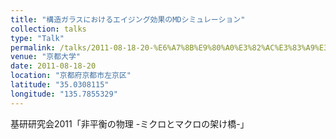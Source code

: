 ```yaml
---
title: "構造ガラスにおけるエイジング効果のMDシミュレーション"
collection: talks
type: "Talk"
permalink: /talks/2011-08-18-20-%E6%A7%8B%E9%80%A0%E3%82%AC%E3%83%A9%E3%82%B9%E3%81%AB%E3%81%8A%E3%81%91%E3%82%8B%E3%82%A8%E3%82%A4%E3%82%B8%E3%83%B3%E3%82%B0%E5%8A%B9%E6%9E%9C%E3%81%AEMD%E3%82%B7
venue: "京都大学"
date: 2011-08-18-20
location: "京都府京都市左京区"
latitude: "35.0308115"
longitude: "135.7855329"
---
```


基研研究会2011「非平衡の物理 -ミクロとマクロの架け橋-」
